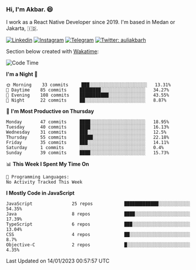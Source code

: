 ### Hi,  I'm Akbar. 😄

I work as a React Native Developer since 2019. I'm based in Medan or Jakarta, :indonesia:. 

<!-- 🔭 Take a look at my [LinkedIn](https://www.linkedin.com/in/aulia-akbar-harahap/) profile. -->

<!-- For now I still don't have a repository to be proud of, but I'm working on it. -->

[![Linkedin](https://img.shields.io/badge/-Aulia%20Akbar%20Harahap-blue?style=flat-square&labelColor=gray&logo=Linkedin&logoColor=white&link=https://www.linkedin.com/in/aulia-akbar-harahap)](https://www.linkedin.com/in/aulia-akbar-harahap)
[![Instagram](https://img.shields.io/badge/-@auliakbarh-orange?style=flat-square&labelColor=gray&logo=Instagram&logoColor=white&link=https://www.instagram.com/auliakbarh)](https://www.instagram.com/auliakbarh)
[![Telegram](https://img.shields.io/badge/-auliakbarh-informational?style=flat-square&labelColor=gray&logo=telegram&logoColor=white&link=https://t.me/auliakbarh)](https://t.me/auliakbarh)
[![Twitter: auliakbarh](https://img.shields.io/twitter/follow/auliakbarh?style=social)](https://twitter.com/auliakbarh)

Section below created with [Wakatime](https://wakatime.com/):
<!--START_SECTION:waka-->
![Code Time](http://img.shields.io/badge/Code%20Time-48%20hrs%2029%20mins-blue)

**I'm a Night 🦉** 

```text
🌞 Morning    33 commits     ███░░░░░░░░░░░░░░░░░░░░░░   13.31% 
🌆 Daytime    85 commits     ████████░░░░░░░░░░░░░░░░░   34.27% 
🌃 Evening    108 commits    ███████████░░░░░░░░░░░░░░   43.55% 
🌙 Night      22 commits     ██░░░░░░░░░░░░░░░░░░░░░░░   8.87%

```
📅 **I'm Most Productive on Thursday** 

```text
Monday       47 commits     ████░░░░░░░░░░░░░░░░░░░░░   18.95% 
Tuesday      40 commits     ████░░░░░░░░░░░░░░░░░░░░░   16.13% 
Wednesday    31 commits     ███░░░░░░░░░░░░░░░░░░░░░░   12.5% 
Thursday     55 commits     █████░░░░░░░░░░░░░░░░░░░░   22.18% 
Friday       35 commits     ███░░░░░░░░░░░░░░░░░░░░░░   14.11% 
Saturday     1 commits      ░░░░░░░░░░░░░░░░░░░░░░░░░   0.4% 
Sunday       39 commits     ████░░░░░░░░░░░░░░░░░░░░░   15.73%

```


📊 **This Week I Spent My Time On** 

```text
💬 Programming Languages: 
No Activity Tracked This Week

```

**I Mostly Code in JavaScript** 

```text
JavaScript               25 repos            █████████████░░░░░░░░░░░░   54.35% 
Java                     8 repos             ████░░░░░░░░░░░░░░░░░░░░░   17.39% 
TypeScript               6 repos             ███░░░░░░░░░░░░░░░░░░░░░░   13.04% 
CSS                      4 repos             ██░░░░░░░░░░░░░░░░░░░░░░░   8.7% 
Objective-C              2 repos             █░░░░░░░░░░░░░░░░░░░░░░░░   4.35%

```



 Last Updated on 14/01/2023 00:57:57 UTC
<!--END_SECTION:waka-->


<!--
**auliakbarh/auliakbarh** is a ✨ _special_ ✨ repository because its `README.md` (this file) appears on your GitHub profile.

Here are some ideas to get you started:

- 🔭 I’m currently working on ...
- 🌱 I’m currently learning ...
- 👯 I’m looking to collaborate on ...
- 🤔 I’m looking for help with ...
- 💬 Ask me about ...
- 📫 How to reach me: ...
- 😄 Pronouns: ...
- ⚡ Fun fact: ...
-->
